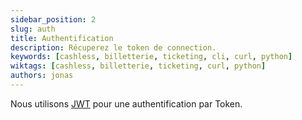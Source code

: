 ```yaml
---
sidebar_position: 2
slug: auth
title: Authentification
description: Récuperez le token de connection.
keywords: [cashless, billetterie, ticketing, cli, curl, python]
wiktags: [cashless, billetterie, ticketing, curl, python]
authors: jonas
---
```


Nous utilisons [JWT](https://django-rest-framework-simplejwt.readthedocs.io/en/latest/) pour une authentification par Token.

